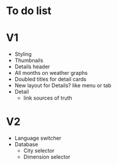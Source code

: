 # To do list


# V1
* Styling
* Thumbnails
* Details header
* All months on weather graphs
* Doubled titles for detail cards
* New layout for Details? like menu or tab
* Detail
   * link sources of truth


# V2
* Language switcher
* Database
   * City selector
   * Dimension selector
